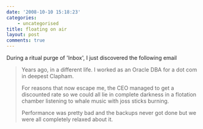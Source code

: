 ```yaml
---
date: '2008-10-10 15:18:23'
categories:
    - uncategorised
title: floating on air
layout: post
comments: true
---
```

During a ritual purge of 'Inbox', I just discovered the following email

> Years ago, in a different life. I worked as an Oracle DBA for a dot
> com in deepest Clapham.
>
> For reasons that now escape me, the CEO managed to get a discounted
> rate so we could all lie in complete darkness in a flotation chamber
> listening to whale music with joss sticks burning.
>
> Performance was pretty bad and the backups never got done but we were
> all completely relaxed about it.
